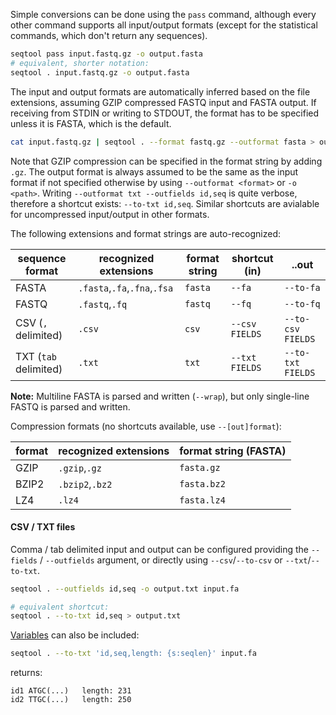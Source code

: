 Simple conversions can be done using the `pass` command, although every
other command supports all input/output formats (except for the statistical
commands, which don't return any sequences).

```bash
seqtool pass input.fastq.gz -o output.fasta
# equivalent, shorter notation:
seqtool . input.fastq.gz -o output.fasta
```
The input and output formats are automatically inferred based on the file
extensions, assuming GZIP compressed FASTQ input and FASTA output.
If receiving from STDIN or writing to STDOUT, the format has to be
specified unless it is FASTA, which is the default.

```bash
cat input.fastq.gz | seqtool . --format fastq.gz --outformat fasta > output.fasta
```
Note that GZIP compression can be specified in the format string by adding
`.gz`.
The output format is always assumed to be the same as the input format
if not specified otherwise by using `--outformat <format>` or `-o <path>`.
Writing `--outformat txt --outfields id,seq` is quite verbose, therefore
a shortcut exists: `--to-txt id,seq`. Similar shortcuts are avialable for uncompressed
input/output in other formats.

The following extensions and format strings are auto-recognized:

sequence format      | recognized extensions | format string | shortcut (in) | ..out
-------------------- | --------------------- | ------------- | ------------- | ----------
FASTA                |  `.fasta`,`.fa`,`.fna`,`.fsa`| `fasta`       | `--fa`        | `--to-fa`
FASTQ                |  `.fastq`,`.fq`       | `fastq`       | `--fq`        | `--to-fq`
CSV (`,` delimited)  |  `.csv`               | `csv`         | `--csv FIELDS`| `--to-csv FIELDS`
TXT (`tab` delimited)|  `.txt`               | `txt`         | `--txt FIELDS`| `--to-txt FIELDS `

**Note:** Multiline FASTA is parsed and written (`--wrap`), but only single-line
FASTQ is parsed and written.

Compression formats (no shortcuts available, use `--[out]format`):

format       | recognized extensions | format string (FASTA)
------------ | --------------------- | ---------------------
GZIP         |  `.gzip`,`.gz`        | `fasta.gz`
BZIP2        |  `.bzip2`,`.bz2`      | `fasta.bz2`
LZ4          |  `.lz4`               | `fasta.lz4`

#### CSV / TXT files

Comma / tab delimited input and output can be configured providing the
`--fields` / `--outfields` argument, or directly using `--csv`/`--to-csv`
or `--txt`/`--to-txt`.

```bash
seqtool . --outfields id,seq -o output.txt input.fa

# equivalent shortcut:
seqtool . --to-txt id,seq > output.txt
```

[Variables](variables) can also be included:

```bash
seqtool . --to-txt 'id,seq,length: {s:seqlen}' input.fa
```

returns:

```
id1	ATGC(...)	length: 231
id2	TTGC(...)	length: 250
```
